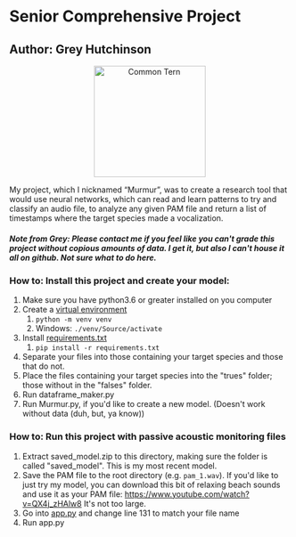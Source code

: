 # Senior Comprehensive Project
## Author: Grey Hutchinson

<p align="center">
<img src="https://www.allaboutbirds.org/guide/assets/photo/299890491-1280px.jpg"
     alt="Common Tern"
     style="width: 200px; margin-left: auto; margin-right: auto" />
</p>
My project, which I nicknamed “Murmur”, was to create a research tool that would use neural networks, which can read and learn patterns to try and classify an audio file, to analyze any given PAM file and return a list of timestamps where the target species made a vocalization.


##### Note from Grey: Please contact me if you feel like you can't grade this project without copious amounts of data. I get it, but also I can't house it all on github. Not sure what to do here. 

### How to: Install this project and create your model:

1. Make sure you have python3.6 or greater installed on you computer
2. Create a [virtual environment](https://docs.python.org/3/library/venv.html)
   1. `python -m venv venv`
   2. Windows: `./venv/Source/activate` 
3. Install [requirements.txt](requirements.txt)
   1. `pip install -r requirements.txt`
4. Separate your files into those containing your target species and those that do not. 
5. Place the files containing your target species into the "trues" folder; those without in the "falses" folder. 
6. Run dataframe_maker.py
7. Run Murmur.py, if you'd like to create a new model. (Doesn't work without data (duh, but, ya know))

### How to: Run this project with passive acoustic monitoring files

1.  Extract saved_model.zip to this directory, making sure the folder is called "saved_model". This is my most recent model.
2.  Save the PAM file to the root directory (e.g. `pam_1.wav`). If you'd like to just try my model, you can download this bit of relaxing beach sounds and use it as your PAM file: https://www.youtube.com/watch?v=QX4j_zHAlw8 It's not too large. 
3.  Go into [app.py](app.py) and change line 131 to match your file name
4.  Run app.py
